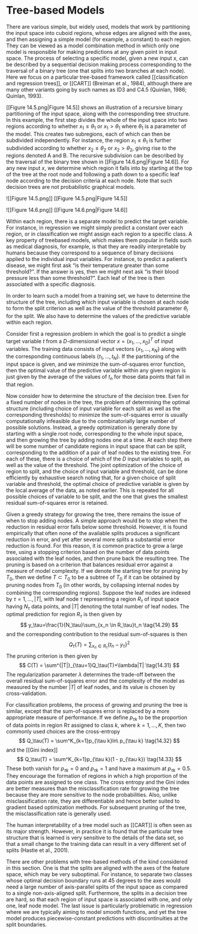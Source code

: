 # Tree-based Models
There are various simple, but widely used, models that work by partitioning the
input space into cuboid regions, whose edges are aligned with the axes, and then
assigning a simple model (for example, a constant) to each region. They can be
viewed as a model combination method in which only one model is responsible
for making predictions at any given point in input space. The process of selecting
a specific model, given a new input *x*, can be described by a sequential decision
making process corresponding to the traversal of a binary tree (one that splits into
two branches at each node). Here we focus on a particular tree-based framework
called [[classification and regression trees]], or [[CART]] (Breiman et al., 1984), although
there are many other variants going by such names as ID3 and C4.5 (Quinlan, 1986;
Quinlan, 1993).

[[Figure 14.5.png|Figure 14.5]] shows an illustration of a recursive binary partitioning of the input
space, along with the corresponding tree structure. In this example, the first step divides the whole of the input space into two regions according to whether $x_1 \leq \theta_1$
or $x_1 \gt \theta_1$ where $\theta_1$ is a parameter of the model. This creates two subregions, each
of which can then be subdivided independently. For instance, the region $x_1 \leq \theta_1$
is further subdivided according to whether $x_2 \leq \theta_2$ or $x_2 \gt \theta_2$, giving rise to the
regions denoted A and B. The recursive subdivision can be described by the traversal of the binary tree shown in [[Figure 14.6.png|Figure 14.6]]. For any new input *x*, we determine which region it falls into by starting at the top of the tree at the root node and following a path down to a specific leaf node according to the decision criteria at each node. Note that such decision trees are not probabilistic graphical models.

![[Figure 14.5.png]]
[[Figure 14.5.png|Figure 14.5]]

![[Figure 14.6.png]]
[[Figure 14.6.png|Figure 14.6]]

Within each region, there is a separate model to predict the target variable. For
instance, in regression we might simply predict a constant over each region, or in
classification we might assign each region to a specific class. A key property of treebased models, which makes them popular in fields such as medical diagnosis, for example, is that they are readily interpretable by humans because they correspond to a sequence of binary decisions applied to the individual input variables. For instance, to predict a patient’s disease, we might first ask “is their temperature greater than some threshold?”. If the answer is yes, then we might next ask “is their blood pressure less than some threshold?”. Each leaf of the tree is then associated with a specific diagnosis.

In order to learn such a model from a training set, we have to determine the
structure of the tree, including which input variable is chosen at each node to form
the split criterion as well as the value of the threshold parameter $\theta_i$ for the split. We
also have to determine the values of the predictive variable within each region.

Consider first a regression problem in which the goal is to predict a single target
variable *t* from a *D*-dimensional vector $x = (x_1, . . . , x_D)^T$ of input variables. The
training data consists of input vectors $\{x_1, . . . , x_N\}$ along with the corresponding
continuous labels $\{t_1, . . . , t_N\}$. If the partitioning of the input space is given, and we
minimize the sum-of-squares error function, then the optimal value of the predictive variable within any given region is just given by the average of the values of $t_n$ for those data points that fall in that region.

Now consider how to determine the structure of the decision tree. Even for a
fixed number of nodes in the tree, the problem of determining the optimal structure (including choice of input variable for each split as well as the corresponding thresholds) to minimize the sum-of-squares error is usually computationally infeasible due to the combinatorially large number of possible solutions. Instead, a greedy optimization is generally done by starting with a single root node, corresponding to the whole input space, and then growing the tree by adding nodes one at a time. At each step there will be some number of candidate regions in input space that can be split, corresponding to the addition of a pair of leaf nodes to the existing tree. For each of these, there is a choice of which of the *D* input variables to split, as well as the value of the threshold. The joint optimization of the choice of region to split, and the choice of input variable and threshold, can be done efficiently by exhaustive search noting that, for a given choice of split variable and threshold, the optimal choice of predictive variable is given by the local average of the data, as noted earlier. This is repeated for all possible choices of variable to be split, and the one that gives the smallest residual sum-of-squares error is retained.

Given a greedy strategy for growing the tree, there remains the issue of when
to stop adding nodes. A simple approach would be to stop when the reduction in
residual error falls below some threshold. However, it is found empirically that often
none of the available splits produces a significant reduction in error, and yet after
several more splits a substantial error reduction is found. For this reason, it is common practice to grow a large tree, using a stopping criterion based on the number of data points associated with the leaf nodes, and then prune back the resulting tree. The pruning is based on a criterion that balances residual error against a measure of model complexity. If we denote the starting tree for pruning by $T_0$, then we define $T \subset T_0$ to be a subtree of $T_0$ if it can be obtained by pruning nodes from $T_0$ (in other words, by collapsing internal nodes by combining the corresponding regions). Suppose the leaf nodes are indexed by $\tau = 1, . . . , |T|$, with leaf node $\tau$ representing a region $R_\tau$ of input space having $N_\tau$ data points, and $|T|$ denoting the total number of leaf nodes. The optimal prediction for region $R_\tau$ is then given by
$$
y_\tau=\frac{1}{N_\tau}\sum_{x_n \in R_\tau}t_n
\tag{14.29}
$$
and the corresponding contribution to the residual sum-of-squares is then
$$
Q_\tau(T) = \sum_{x_n \in R_\tau}\{t_n-y_\tau\}^2
\tag{14.30}
$$
The pruning criterion is then given by
$$
C(T) = \sum^{|T|}_{\tau=1}Q_\tau(T)+\lambda|T|
\tag{14.31}
$$
The regularization parameter $\lambda$ determines the trade-off between the overall residual sum-of-squares error and the complexity of the model as measured by the number $|T|$ of leaf nodes, and its value is chosen by cross-validation.

For classification problems, the process of growing and pruning the tree is similar,
except that the sum-of-squares error is replaced by a more appropriate measure of performance. If we define $p_{\tau k}$ to be the proportion of data points in region R$\tau$
assigned to class *k*, where $k = 1, . . . , K$, then two commonly used choices are the
cross-entropy
$$
Q_\tau(T) = \sum^K_{k=1}p_{\tau k}ln\ p_{\tau k}
\tag{14.32}
$$
and the [[Gini index]]
$$
Q_\tau(T) = \sum^K_{k=1}p_{\tau k}(1 - p_{\tau k})
\tag{14.33}
$$
These both vanish for $p_{\tau k} = 0$ and $p_{\tau k} = 1$ and have a maximum at $p_{\tau k} = 0.5$. They
encourage the formation of regions in which a high proportion of the data points are assigned to one class. The cross entropy and the Gini index are better measures than the misclassification rate for growing the tree because they are more sensitive to the node probabilities. Also, unlike misclassification rate, they are differentiable and hence better suited to gradient based optimization methods. For subsequent pruning of the tree, the misclassification rate is generally used.

The human interpretability of a tree model such as [[CART]] is often seen as its
major strength. However, in practice it is found that the particular tree structure that
is learned is very sensitive to the details of the data set, so that a small change to the training data can result in a very different set of splits (Hastie et al., 2001).

There are other problems with tree-based methods of the kind considered in
this section. One is that the splits are aligned with the axes of the feature space,
which may be very suboptimal. For instance, to separate two classes whose optimal
decision boundary runs at 45 degrees to the axes would need a large number of
axis-parallel splits of the input space as compared to a single non-axis-aligned split.
Furthermore, the splits in a decision tree are hard, so that each region of input space is associated with one, and only one, leaf node model. The last issue is particularly problematic in regression where we are typically aiming to model smooth functions, and yet the tree model produces piecewise-constant predictions with discontinuities at the split boundaries.